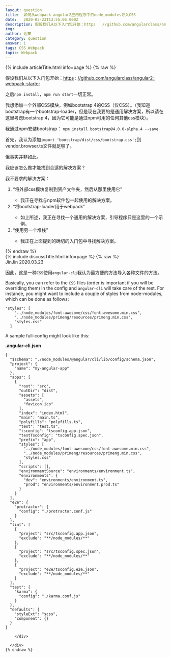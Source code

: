 ```yaml
---
layout: question
title:  如何从webpack angular2应用程序中的node_modules导入CSS
date:   2020-03-23T13:55:05.000Z
description: 假设我们从以下入门包开始：https   //github.com/angularclass/angular2-webpack-starter之后n...
img: 
author: 达蒙
category: question
answer: 1
tags: CSS Webpack
topic: Webpack
---
```

<div class="article-root">
  <div class="article">
    {% include articleTitle.html info=page %}
    {% raw %}
    <div class="article-content"><p><font style="vertical-align: inherit;"><font style="vertical-align: inherit;">假设我们从以下入门包开始：</font><a href="https://github.com/angularclass/angular2-webpack-starter" rel="noreferrer"><font style="vertical-align: inherit;">https</font></a><font style="vertical-align: inherit;"> :
 </font></font><a href="https://github.com/angularclass/angular2-webpack-starter" rel="noreferrer"><font style="vertical-align: inherit;"><font style="vertical-align: inherit;">//github.com/angularclass/angular2-webpack-starter</font></font></a></p>

<p><font style="vertical-align: inherit;"><font style="vertical-align: inherit;">之后</font></font><code>npm install</code><font style="vertical-align: inherit;"><font style="vertical-align: inherit;">，</font></font><code>npm run start</code><font style="vertical-align: inherit;"><font style="vertical-align: inherit;">一切正常。</font></font></p>

<p><font style="vertical-align: inherit;"><font style="vertical-align: inherit;">我想添加一个外部CSS模块，例如bootstrap 4的CSS（仅CSS）。</font><font style="vertical-align: inherit;">（我知道bootstrap有一个bootstrap-loader，但是现在我要的是通用解决方案，所以请在这里考虑bootstrap 4，因为它可能是通过npm可用的任何其他css模块）。</font></font></p>

<p><font style="vertical-align: inherit;"><font style="vertical-align: inherit;">我通过npm安装bootstrap： </font></font><code>npm install bootstrap@4.0.0-alpha.4 --save</code></p>

<p><font style="vertical-align: inherit;"><font style="vertical-align: inherit;">首先，我认为添加</font></font><code>import 'bootstrap/dist/css/bootstrap.css';</code><font style="vertical-align: inherit;"><font style="vertical-align: inherit;">到vendor.browser.ts文件</font><font style="vertical-align: inherit;">就足够了</font><font style="vertical-align: inherit;">。</font></font></p>

<p><font style="vertical-align: inherit;"><font style="vertical-align: inherit;">但事实并非如此。</font></font></p>

<p><font style="vertical-align: inherit;"><font style="vertical-align: inherit;">我应该怎么做才能找到合适的解决方案？</font></font></p>

<p><font style="vertical-align: inherit;"><font style="vertical-align: inherit;">我不要求的解决方案：</font></font></p>

<ol>
<li><font style="vertical-align: inherit;"><font style="vertical-align: inherit;">“将外部css模块复制到资产文件夹，然后从那里使用它”

</font></font><ul>
<li><font style="vertical-align: inherit;"><font style="vertical-align: inherit;">我正在寻找与npm软件包一起使用的解决方案。</font></font></li>
</ul></li>
<li><font style="vertical-align: inherit;"><font style="vertical-align: inherit;">“将bootstrap-loader用于webpack”

</font></font><ul>
<li><font style="vertical-align: inherit;"><font style="vertical-align: inherit;">如上所述，我正在寻找一个通用的解决方案，引导程序只是这里的一个示例。</font></font></li>
</ul></li>
<li><font style="vertical-align: inherit;"><font style="vertical-align: inherit;">“使用另一个堆栈”

</font></font><ul>
<li><font style="vertical-align: inherit;"><font style="vertical-align: inherit;">我正在上面提到的确切的入门包中寻找解决方案。</font></font></li>
</ul></li>
</ol></div>
    {% endraw %}
  </div>

  <div class="discuss-wrapper">
    {% include discussTitle.html info=page %}
    {% raw %}
    <div class="discuss-item">
        <div class="discuss-parent">
          <div class="discuss-meta">
            <span class="discuss-user">JinJin</span>
            <span class="discuss-time">2020.03.23</span>
          </div>
          <div class="discuss-comment"><p><font style="vertical-align: inherit;"><font style="vertical-align: inherit;">因此，这是一种</font></font><code>CSS</code><font style="vertical-align: inherit;"><font style="vertical-align: inherit;">使用</font></font><code>angular-cli</code><font style="vertical-align: inherit;"><font style="vertical-align: inherit;">我认为最方便</font><font style="vertical-align: inherit;">的方法导入各种</font><font style="vertical-align: inherit;">文件的方法</font><font style="vertical-align: inherit;">。</font></font></p>

<p>Basically, you can refer to the <code>CSS</code> files (order is important if you will be overriding them) in the config and <code>angular-cli</code> will take care of the rest. For instance, you might want to include a couple of styles from node-modules, which can be done as follows:</p>

<pre><code>"styles": [<font></font>
    "../node_modules/font-awesome/css/font-awesome.min.css",<font></font>
    "../node_modules/primeng/resources/primeng.min.css",<font></font>
    "styles.css"<font></font>
  ]<font></font>
</code></pre>

<p>A sample full-config might look like this:</p>

<p><strong>.angular-cli.json</strong></p>

<pre><code>{<font></font>
  "$schema": "./node_modules/@angular/cli/lib/config/schema.json",<font></font>
  "project": {<font></font>
    "name": "my-angular-app"<font></font>
  },<font></font>
  "apps": [<font></font>
    {<font></font>
      "root": "src",<font></font>
      "outDir": "dist",<font></font>
      "assets": [<font></font>
        "assets",<font></font>
        "favicon.ico"<font></font>
      ],<font></font>
      "index": "index.html",<font></font>
      "main": "main.ts",<font></font>
      "polyfills": "polyfills.ts",<font></font>
      "test": "test.ts",<font></font>
      "tsconfig": "tsconfig.app.json",<font></font>
      "testTsconfig": "tsconfig.spec.json",<font></font>
      "prefix": "app",<font></font>
      "styles": [<font></font>
        "../node_modules/font-awesome/css/font-awesome.min.css",<font></font>
        "../node_modules/primeng/resources/primeng.min.css",<font></font>
        "styles.css"<font></font>
      ],<font></font>
      "scripts": [],<font></font>
      "environmentSource": "environments/environment.ts",<font></font>
      "environments": {<font></font>
        "dev": "environments/environment.ts",<font></font>
        "prod": "environments/environment.prod.ts"<font></font>
      }<font></font>
    }<font></font>
  ],<font></font>
  "e2e": {<font></font>
    "protractor": {<font></font>
      "config": "./protractor.conf.js"<font></font>
    }<font></font>
  },<font></font>
  "lint": [<font></font>
    {<font></font>
      "project": "src/tsconfig.app.json",<font></font>
      "exclude": "**/node_modules/**"<font></font>
    },<font></font>
    {<font></font>
      "project": "src/tsconfig.spec.json",<font></font>
      "exclude": "**/node_modules/**"<font></font>
    },<font></font>
    {<font></font>
      "project": "e2e/tsconfig.e2e.json",<font></font>
      "exclude": "**/node_modules/**"<font></font>
    }<font></font>
  ],<font></font>
  "test": {<font></font>
    "karma": {<font></font>
      "config": "./karma.conf.js"<font></font>
    }<font></font>
  },<font></font>
  "defaults": {<font></font>
    "styleExt": "scss",<font></font>
    "component": {}<font></font>
  }<font></font>
}<font></font>
</code></pre></div>
        </div>
        
      </div>
    {% endraw %}
  </div>
<div>
